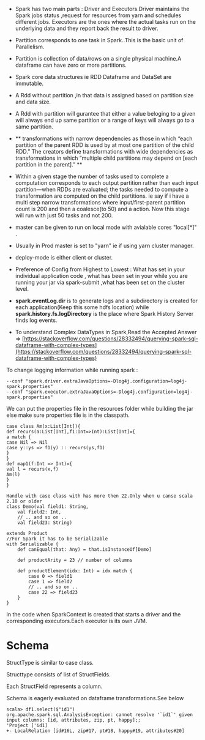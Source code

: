 * Spark has two main parts : Driver and Executors.Driver maintains the Spark jobs status ,request for resources from yarn and schedules different jobs. Executors are the ones where the actual tasks run on the underlying data and they report back the result to driver.

* Partition corresponds to one task in Spark..This is the basic unit of Parallelism.

* Partition is collection of data/rows on a single physical machine.A dataframe can have zero or more partitions.

* Spark core data structures ie RDD Dataframe and DataSet are immutable.

* A Rdd without partition ,in that data is assigned based on partition size and data size.

* A Rdd with partition will gurantee that either a value beloging to a given will always end up same partition or a range of keys will always go to a same partition.

* ** transformations with narrow dependencies as those in which “each partition of the parent RDD is used by at most one partition of the child RDD.” The creators define transformations with wide dependencies as transformations in which “multiple child partitions may depend on \[each partition in the parent\].” **

* Within a given stage the number of tasks used to complete a computation corresponds to each output partition rather than each input partition—when RDDs are evaluated; the tasks needed to compute a transformation are computed on the child partitions. ie say if i have a multi step narrow transformations where input/first-parent partition count is 200 and then a coalesce\(to 50\) and a action. Now this stage will run with just 50 tasks and not 200.

* master can be given to run on local mode with avialable cores "local\[\*\]" .

* Usually in Prod master is set to "yarn" ie if using yarn cluster manager.

* deploy-mode is either client or cluster.

* Preference of Config from Highest to Lowest : What has set in your individual application code , what has been set in your while you are running your jar via spark-submit ,what has been set on the cluster level.

* **spark.eventLog.dir** is to generate logs and a subdirectory is created for each application\(Keep this some hdfs location\) while **spark.history.fs.logDirectory** is the place where Spark History Server finds log events.

* To understand Complex DataTypes in Spark,Read the Accepted Answer  =&gt; [https://stackoverflow.com/questions/28332494/querying-spark-sql-dataframe-with-complex-types](https://stackoverflow.com/questions/28332494/querying-spark-sql-dataframe-with-complex-types)

To change logging information while running spark :

```
--conf "spark.driver.extraJavaOptions=-Dlog4j.configuration=log4j-spark.properties" 
--conf "spark.executor.extraJavaOptions=-Dlog4j.configuration=log4j-spark.properties"
```

We can put the properties file in the resources folder while building the jar else make sure properties file is in the classpath.

```
case class Am(x:List[Int]){
def recurs(a:List[Int],f1:Int=>Int):List[Int]={
a match {
case Nil => Nil
case y::ys => f1(y) :: recurs(ys,f1)
}
}
def map1(f:Int => Int)={
val l = recurs(x,f)
Am(l)
}
}
```

```
Handle with case class with has more then 22.Only when u canse scala 2.10 or older
class Demo(val field1: String,
    val field2: Int,
    // .. and so on ..
    val field23: String)

extends Product 
//For Spark it has to be Serializable
with Serializable {
    def canEqual(that: Any) = that.isInstanceOf[Demo]

    def productArity = 23 // number of columns

    def productElement(idx: Int) = idx match {
        case 0 => field1
        case 1 => field2
        // .. and so on ..
        case 22 => field23
    }
}
```

In the code when SparkContext is created that starts a driver and the corresponding executors.Each executor is its own JVM.

# **Schema**

StructType is similar to case class.

Structtype consists of list of StructFields.

Each StructField represents a column.

Schema is eagerly evaluated on dataframe transformations.See below

    scala> df1.select($"id1")
    org.apache.spark.sql.AnalysisException: cannot resolve '`id1`' given input columns: [id, attributes, zip, pt, happy];;
    'Project ['id1]
    +- LocalRelation [id#16L, zip#17, pt#18, happy#19, attributes#20]







